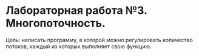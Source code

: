 # Лабораторная работа №3. Многопоточность.

Цель: написать программу, в которой можно регулировать количество потоков, каждый из которых выполняет свою функцию.
